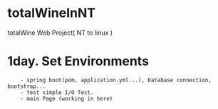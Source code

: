 # totalWineInNT
totalWine Web Project( NT to linux )

# 1day. Set Environments
        - spring boot(pom, application.yml...), Database connection, bootstrap...
        - test simple I/O Test.
        - main Page (working in here)
